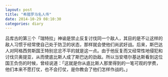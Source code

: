 ```yaml
---
layout: post
title: "希腊罗马名人传"
date: 2014-10-29 08:10:30
categories: diary
---
```


吕库古的第三个「瑞特拉」神谕是禁止反复讨伐同一个敌人，其目的是不让这样的敌人习惯于经常使自己处于防卫的状态，那样就会使他们尚武好战。后来，斯巴达人对阿格西劳斯国王特别忿忿不平的就是这一点。由于他反复而又经常性地侵犯和讨伐贝奥提亚，从而使底比斯人成了斯巴达的劲敌。所以当安塔尔基达斯看到这位国王负伤的时候，曾经说道：「这就是你从底比斯人那里得到的一笔可观的学费，他们本来不愿打仗，也不会打仗，是你教会了他们怎样作战的。」
